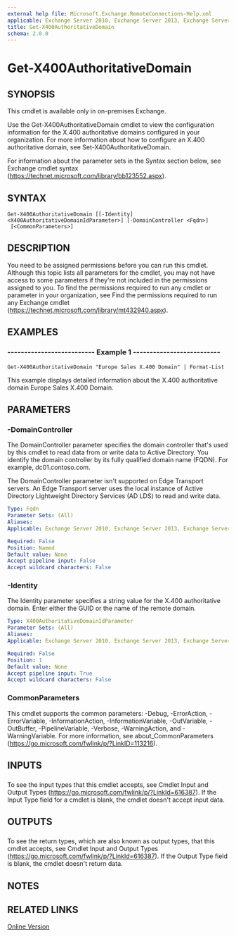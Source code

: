 ```yaml
---
external help file: Microsoft.Exchange.RemoteConnections-Help.xml
applicable: Exchange Server 2010, Exchange Server 2013, Exchange Server 2016
title: Get-X400AuthoritativeDomain
schema: 2.0.0
---
```


# Get-X400AuthoritativeDomain

## SYNOPSIS
This cmdlet is available only in on-premises Exchange.

Use the Get-X400AuthoritativeDomain cmdlet to view the configuration information for the X.400 authoritative domains configured in your organization. For more information about how to configure an X.400 authoritative domain, see Set-X400AuthoritativeDomain.

For information about the parameter sets in the Syntax section below, see Exchange cmdlet syntax (https://technet.microsoft.com/library/bb123552.aspx).

## SYNTAX

```
Get-X400AuthoritativeDomain [[-Identity] <X400AuthoritativeDomainIdParameter>] [-DomainController <Fqdn>]
 [<CommonParameters>]
```

## DESCRIPTION
You need to be assigned permissions before you can run this cmdlet. Although this topic lists all parameters for the cmdlet, you may not have access to some parameters if they're not included in the permissions assigned to you. To find the permissions required to run any cmdlet or parameter in your organization, see Find the permissions required to run any Exchange cmdlet (https://technet.microsoft.com/library/mt432940.aspx).

## EXAMPLES

### -------------------------- Example 1 --------------------------
```
Get-X400AuthoritativeDomain "Europe Sales X.400 Domain" | Format-List
```

This example displays detailed information about the X.400 authoritative domain Europe Sales X.400 Domain.

## PARAMETERS

### -DomainController
The DomainController parameter specifies the domain controller that's used by this cmdlet to read data from or write data to Active Directory. You identify the domain controller by its fully qualified domain name (FQDN). For example, dc01.contoso.com.

The DomainController parameter isn't supported on Edge Transport servers. An Edge Transport server uses the local instance of Active Directory Lightweight Directory Services (AD LDS) to read and write data.

```yaml
Type: Fqdn
Parameter Sets: (All)
Aliases:
Applicable: Exchange Server 2010, Exchange Server 2013, Exchange Server 2016

Required: False
Position: Named
Default value: None
Accept pipeline input: False
Accept wildcard characters: False
```

### -Identity
The Identity parameter specifies a string value for the X.400 authoritative domain. Enter either the GUID or the name of the remote domain.

```yaml
Type: X400AuthoritativeDomainIdParameter
Parameter Sets: (All)
Aliases:
Applicable: Exchange Server 2010, Exchange Server 2013, Exchange Server 2016

Required: False
Position: 1
Default value: None
Accept pipeline input: True
Accept wildcard characters: False
```

### CommonParameters
This cmdlet supports the common parameters: -Debug, -ErrorAction, -ErrorVariable, -InformationAction, -InformationVariable, -OutVariable, -OutBuffer, -PipelineVariable, -Verbose, -WarningAction, and -WarningVariable. For more information, see about_CommonParameters (https://go.microsoft.com/fwlink/p/?LinkID=113216).

## INPUTS

###  
To see the input types that this cmdlet accepts, see Cmdlet Input and Output Types (https://go.microsoft.com/fwlink/p/?LinkId=616387). If the Input Type field for a cmdlet is blank, the cmdlet doesn't accept input data.

## OUTPUTS

###  
To see the return types, which are also known as output types, that this cmdlet accepts, see Cmdlet Input and Output Types (https://go.microsoft.com/fwlink/p/?LinkId=616387). If the Output Type field is blank, the cmdlet doesn't return data.

## NOTES

## RELATED LINKS

[Online Version](https://technet.microsoft.com/library/a14fa481-2d32-4031-bc9b-098bd4108118.aspx)
